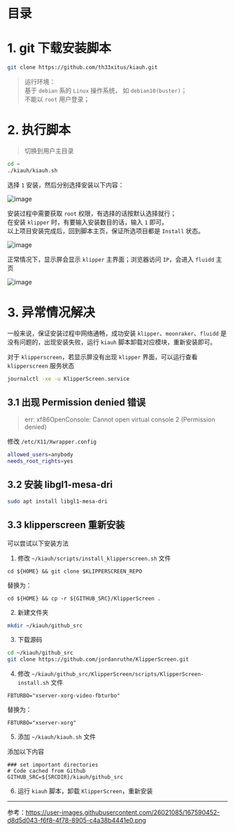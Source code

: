 # 目录

# 1. git 下载安装脚本

``` bash
git clone https://github.com/th33xitus/kiauh.git
```

> 运行环境：  
> 基于 `debian` 系的 `Linux` 操作系统， 如 `debian10(buster)`；  
> 不能以 `root` 用户登录；  

# 2. 执行脚本

> 切换到用户主目录

``` bash
cd ~
./kiauh/kiauh.sh
```

选择 `1` 安装，然后分别选择安装以下内容：

![image](https://user-images.githubusercontent.com/26021085/165011078-8f491940-5ce2-486d-9dd3-504d64546b8f.png)

安装过程中需要获取 `root` 权限，有选择的话按默认选择就行；  
在安装 `klipper` 时，有要输入安装数目的话，输入 `1` 即可。  
以上项目安装完成后，回到脚本主页，保证所选项目都是 `Install` 状态。  

![image](https://user-images.githubusercontent.com/26021085/165014995-1c6a10f4-0428-490d-b003-0243fe2324a8.png)

正常情况下，显示屏会显示 `klipper` 主界面；浏览器访问 `IP`，会进入 `fluidd` 主页

![image](https://user-images.githubusercontent.com/26021085/165012239-3c9b5917-f503-4ca1-be42-982107827430.png)

# 3. 异常情况解决

一般来说，保证安装过程中网络通畅，成功安装 `klipper`、`moonraker`、`fluidd` 是没有问题的，出现安装失败，运行 `kiauh` 脚本卸载对应模块，重新安装即可。

对于 `klipperscreen`，若显示屏没有出现 `klipper` 界面，可以运行查看 `klipperscreen` 服务状态

``` bash
journalctl -xe -u KlipperScreen.service
```

## 3.1 出现 Permission denied 错误

> err: xf86OpenConsole: Cannot open virtual console 2 (Permission denied)

修改 `/etc/X11/Xwrapper.config`

``` bash
allowed_users=anybody
needs_root_rights=yes
```

## 3.2 安装 libgl1-mesa-dri

``` bash
sudo apt install libgl1-mesa-dri
```

## 3.3 klipperscreen 重新安装

可以尝试以下安装方法

1. 修改 `~/kiauh/scripts/install_klipperscreen.sh` 文件

``` text
cd ${HOME} && git clone $KLIPPERSCREEN_REPO
```
替换为：
``` text
cd ${HOME} && cp -r ${GITHUB_SRC}/KlipperScreen .
```

2. 新建文件夹

``` bash
mkdir ~/kiauh/github_src
```

3. 下载源码

``` bash
cd ~/kiauh/github_src
git clone https://github.com/jordanruthe/KlipperScreen.git
```

4. 修改 `~/kiauh/github_src/KlipperScreen/scripts/KlipperScreen-install.sh` 文件

``` text
FBTURBO="xserver-xorg-video-fbturbo"
```
替换为：
``` text
FBTURBO="xserver-xorg"
```

5. 添加 `~/kiauh/kiauh.sh` 文件

添加以下内容
``` text
### set important directories
# Code cached from Github
GITHUB_SRC=${SRCDIR}/kiauh/github_src
```

6. 运行 `kiauh` 脚本，卸载 `KlipperScreen`，重新安装

---

参考：<https://user-images.githubusercontent.com/26021085/167590452-d8d5d043-f6f8-4f78-8905-c4a38b4441e0.png>